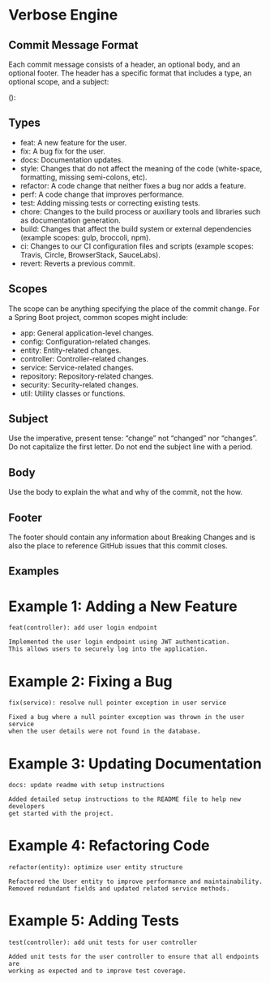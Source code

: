 # Verbose Engine

## Commit Message Format
Each commit message consists of a header, an optional body, and an optional footer. The header has a specific format that includes a type, an optional scope, and a subject:

<type>(<scope>): <subject>
<BLANK LINE>
<body>
<BLANK LINE>
<footer>


## Types
- feat: A new feature for the user.
- fix: A bug fix for the user.
- docs: Documentation updates.
- style: Changes that do not affect the meaning of the code (white-space, formatting, missing semi-colons, etc).
- refactor: A code change that neither fixes a bug nor adds a feature.
- perf: A code change that improves performance.
- test: Adding missing tests or correcting existing tests.
- chore: Changes to the build process or auxiliary tools and libraries such as documentation generation.
- build: Changes that affect the build system or external dependencies (example scopes: gulp, broccoli, npm).
- ci: Changes to our CI configuration files and scripts (example scopes: Travis, Circle, BrowserStack, SauceLabs).
- revert: Reverts a previous commit.

## Scopes
The scope can be anything specifying the place of the commit change. For a Spring Boot project, common scopes might include:

- app: General application-level changes.
- config: Configuration-related changes.
- entity: Entity-related changes.
- controller: Controller-related changes.
- service: Service-related changes.
- repository: Repository-related changes.
- security: Security-related changes.
- util: Utility classes or functions.

## Subject
Use the imperative, present tense: “change” not “changed” nor “changes”.
Do not capitalize the first letter.
Do not end the subject line with a period.

## Body
Use the body to explain the what and why of the commit, not the how.

## Footer
The footer should contain any information about Breaking Changes and is also the place to reference GitHub issues that this commit closes.

## Examples
# Example 1: Adding a New Feature
```
feat(controller): add user login endpoint

Implemented the user login endpoint using JWT authentication.
This allows users to securely log into the application.
```

# Example 2: Fixing a Bug
```
fix(service): resolve null pointer exception in user service

Fixed a bug where a null pointer exception was thrown in the user service
when the user details were not found in the database.
```
# Example 3: Updating Documentation
```
docs: update readme with setup instructions

Added detailed setup instructions to the README file to help new developers
get started with the project.
```
# Example 4: Refactoring Code
```
refactor(entity): optimize user entity structure

Refactored the User entity to improve performance and maintainability.
Removed redundant fields and updated related service methods.
```
# Example 5: Adding Tests
```
test(controller): add unit tests for user controller

Added unit tests for the user controller to ensure that all endpoints are
working as expected and to improve test coverage.
```
